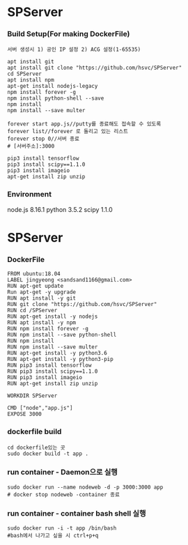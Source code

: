 ﻿# SPServer

### Build Setup(For making DockerFile)

`서버 생성시 1) 공인 IP 설정 2) ACG 설정(1-65535)`
```
apt install git
apt install git clone "https://github.com/hsvc/SPServer"
cd SPServer
apt install npm
apt-get install nodejs-legacy
npm install forever -g
npm install python-shell --save
npm install
npm install --save multer

forever start app.js//putty를 종료해도 접속할 수 있도록
forever list//forever 로 돌리고 있는 리스트
forever stop 0//서버 종료
# [서버주소]:3000

pip3 install tensorflow
pip3 install scipy==1.1.0
pip3 install imageio 
apt-get install zip unzip
```

### Environment

node.js 8.16.1
python 3.5.2
scipy 1.1.0

# SPServer

### DockerFile
```
FROM ubuntu:18.04
LABEL jingyeong <sandsand1166@gmail.com>
RUN apt-get update
Run apt-get -y upgrade
RUN apt install -y git
RUN git clone "https://github.com/hsvc/SPServer"
RUN cd /SPServer
RUN apt-get install -y nodejs
RUN apt install -y npm
RUN npm install forever -g
RUN npm install --save python-shell
RUN npm install
RUN npm install --save multer
RUN apt-get install -y python3.6
RUN apt-get install -y python3-pip
RUN pip3 install tensorflow
RUN pip3 install scipy==1.1.0
RUN pip3 install imageio
RUN apt-get install zip unzip

WORKDIR SPServer

CMD ["node","app.js"]
EXPOSE 3000

```



### dockerfile build 

```
cd dockerfile있는 곳
sudo docker build -t app .
```
### run container - Daemon으로 실행
```
sudo docker run --name nodeweb -d -p 3000:3000 app
# docker stop nodeweb -container 종료 
```

### run container - container bash shell 실행
```
sudo docker run -i -t app /bin/bash
#bash에서 나가고 싶을 시 ctrl+p+q
```
